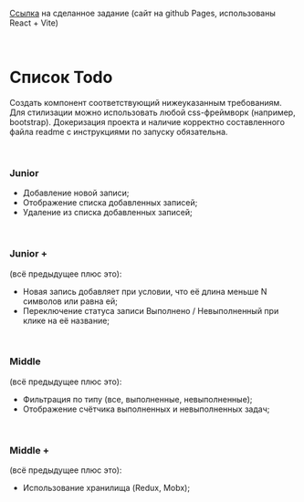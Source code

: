 [Ссылка]() на сделанное задание (сайт на github Pages, использованы React + Vite)

<br>

# Список Todo
Создать компонент соответствующий нижеуказанным требованиям. Для стилизации можно использовать любой css-фреймворк (например, bootstrap).
Докеризация проекта и наличие корректно составленного файла readme с инструкциями по запуску обязательна.

<br>

### Junior
* Добавление новой записи;
* Отображение списка добавленных записей;
* Удаление из списка добавленных записей;

<br>

### Junior +
(всё предыдущее плюс это):
* Новая запись добавляет при условии, что её длина меньше N символов или равна ей;
* Переключение статуса записи Выполнено / Невыполненный при клике на её название;

<br>

### Middle
(всё предыдущее плюс это):
* Фильтрация по типу (все, выполненные, невыполненные);
* Отображение счётчика выполненных и невыполненных задач;

<br>

### Middle +
(всё предыдущее плюс это):
* Использование хранилища (Redux, Mobx);
